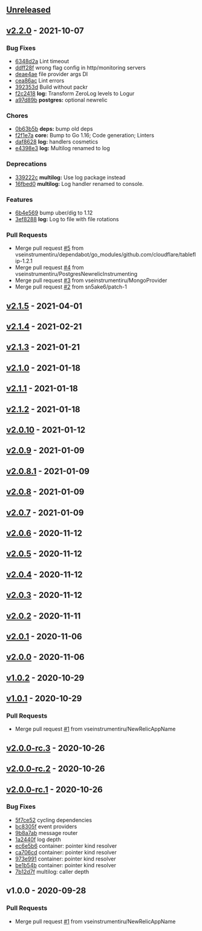 <a name="unreleased"></a>
## [Unreleased]
<a name="v2.2.0"></a>
## [v2.2.0] - 2021-10-07
### Bug Fixes
- [6348d2a] Lint timeout
- [ddff28f] wrong flag config in http/monitoring servers
- [deae4ae] file provider args DI
- [cea86ac] Lint errors
- [392353d] Build without packr
- [f2c2418] **log:** Transform ZeroLog levels to Logur
- [a97d89b] **postgres:** optional newrelic
### Chores
- [0b63b5b] **deps:** bump old deps
- [f2f1e7a] **core:** Bump to Go 1.16; Code generation; Linters
- [daf8628] **log:** handlers cosmetics
- [e4398e3] **log:** Multilog renamed to log
### Deprecations
- [339222c] **multilog:** Use log package instead
- [16fbed0] **multilog:** Log handler renamed to console.
### Features
- [6b4e569] bump uber/dig to 1.12
- [3ef8288] **log:** Log to file with file rotations
### Pull Requests
- Merge pull request [#5](https://github.com/vseinstrumentiru/lego/issues/5) from vseinstrumentiru/dependabot/go_modules/github.com/cloudflare/tableflip-1.2.1
- Merge pull request [#4](https://github.com/vseinstrumentiru/lego/issues/4) from vseinstrumentiru/PostgresNewrelicInstrumenting
- Merge pull request [#3](https://github.com/vseinstrumentiru/lego/issues/3) from vseinstrumentiru/MongoProvider
- Merge pull request [#2](https://github.com/vseinstrumentiru/lego/issues/2) from sn5ake6/patch-1

<a name="v2.1.5"></a>
## [v2.1.5] - 2021-04-01

<a name="v2.1.4"></a>
## [v2.1.4] - 2021-02-21

<a name="v2.1.3"></a>
## [v2.1.3] - 2021-01-21

<a name="v2.1.0"></a>
## [v2.1.0] - 2021-01-18

<a name="v2.1.1"></a>
## [v2.1.1] - 2021-01-18

<a name="v2.1.2"></a>
## [v2.1.2] - 2021-01-18

<a name="v2.0.10"></a>
## [v2.0.10] - 2021-01-12

<a name="v2.0.9"></a>
## [v2.0.9] - 2021-01-09

<a name="v2.0.8.1"></a>
## [v2.0.8.1] - 2021-01-09

<a name="v2.0.8"></a>
## [v2.0.8] - 2021-01-09

<a name="v2.0.7"></a>
## [v2.0.7] - 2021-01-09

<a name="v2.0.6"></a>
## [v2.0.6] - 2020-11-12

<a name="v2.0.5"></a>
## [v2.0.5] - 2020-11-12

<a name="v2.0.4"></a>
## [v2.0.4] - 2020-11-12

<a name="v2.0.3"></a>
## [v2.0.3] - 2020-11-12

<a name="v2.0.2"></a>
## [v2.0.2] - 2020-11-11

<a name="v2.0.1"></a>
## [v2.0.1] - 2020-11-06

<a name="v2.0.0"></a>
## [v2.0.0] - 2020-11-06

<a name="v1.0.2"></a>
## [v1.0.2] - 2020-10-29

<a name="v1.0.1"></a>
## [v1.0.1] - 2020-10-29
### Pull Requests
- Merge pull request [#1](https://github.com/vseinstrumentiru/lego/issues/1) from vseinstrumentiru/NewRelicAppName

<a name="v2.0.0-rc.3"></a>
## [v2.0.0-rc.3] - 2020-10-26

<a name="v2.0.0-rc.2"></a>
## [v2.0.0-rc.2] - 2020-10-26

<a name="v2.0.0-rc.1"></a>
## [v2.0.0-rc.1] - 2020-10-26
### Bug Fixes
- [5f7ce52] cycling dependencies
- [bc8305f] event providers
- [9b8a7ab] message router
- [1a2440f] log depth
- [ec6e5b6] container: pointer kind resolver
- [ca706cd] container: pointer kind resolver
- [973e991] container: pointer kind resolver
- [be1b54b] container: pointer kind resolver
- [7b12d7f] multilog: caller depth

<a name="v1.0.0"></a>
## v1.0.0 - 2020-09-28
### Pull Requests
- Merge pull request [#1](https://github.com/vseinstrumentiru/lego/issues/1) from vseinstrumentiru/NewRelicAppName

[Unreleased]: https://github.com/vseinstrumentiru/lego/compare/v2.2.0...HEAD
[v2.2.0]: https://github.com/vseinstrumentiru/lego/compare/v2.1.5...v2.2.0
[6348d2a]: https://github.com/vseinstrumentiru/lego/commit/6348d2acb7d7052267094b5d99bfc8670fbe74a7
[ddff28f]: https://github.com/vseinstrumentiru/lego/commit/ddff28f94353b5074777767728bce3769400d106
[deae4ae]: https://github.com/vseinstrumentiru/lego/commit/deae4ae564fef9c368c7462cf95cbae685ca94f2
[cea86ac]: https://github.com/vseinstrumentiru/lego/commit/cea86ac630f1ed8d4afd4e2eab07dddb533e244a
[392353d]: https://github.com/vseinstrumentiru/lego/commit/392353d3178859257895da62c1a0c6213549fb6f
[f2c2418]: https://github.com/vseinstrumentiru/lego/commit/f2c241838addba5b657dd56343d5659ff0a7b73b
[a97d89b]: https://github.com/vseinstrumentiru/lego/commit/a97d89bbb4a41227d1206378a86e52b6abbdcf6e
[0b63b5b]: https://github.com/vseinstrumentiru/lego/commit/0b63b5ba268b4f2cc661d64ae06711a5408aa2ca
[f2f1e7a]: https://github.com/vseinstrumentiru/lego/commit/f2f1e7aa59e47a285e677aeb0a6ca47122f00172
[daf8628]: https://github.com/vseinstrumentiru/lego/commit/daf862876a4e2b9a89138a8da44fc5e780164e3c
[e4398e3]: https://github.com/vseinstrumentiru/lego/commit/e4398e3e770ac92208a71c57853b2709e6a4a645
[339222c]: https://github.com/vseinstrumentiru/lego/commit/339222cc10cad31d8cd2c41e701d300294c724e0
[16fbed0]: https://github.com/vseinstrumentiru/lego/commit/16fbed06a20fbdf80f6e3e8645aa97ed2e526e2f
[6b4e569]: https://github.com/vseinstrumentiru/lego/commit/6b4e5694b6dce50844119545eaec8c2eaf48d595
[3ef8288]: https://github.com/vseinstrumentiru/lego/commit/3ef82880863b558617288dbe6050896232c706a2
[v2.1.5]: https://github.com/vseinstrumentiru/lego/compare/v2.1.4...v2.1.5
[v2.1.4]: https://github.com/vseinstrumentiru/lego/compare/v2.1.3...v2.1.4
[v2.1.3]: https://github.com/vseinstrumentiru/lego/compare/v2.1.0...v2.1.3
[v2.1.0]: https://github.com/vseinstrumentiru/lego/compare/v2.1.1...v2.1.0
[v2.1.1]: https://github.com/vseinstrumentiru/lego/compare/v2.1.2...v2.1.1
[v2.1.2]: https://github.com/vseinstrumentiru/lego/compare/v2.0.10...v2.1.2
[v2.0.10]: https://github.com/vseinstrumentiru/lego/compare/v2.0.9...v2.0.10
[v2.0.9]: https://github.com/vseinstrumentiru/lego/compare/v2.0.8.1...v2.0.9
[v2.0.8.1]: https://github.com/vseinstrumentiru/lego/compare/v2.0.8...v2.0.8.1
[v2.0.8]: https://github.com/vseinstrumentiru/lego/compare/v2.0.7...v2.0.8
[v2.0.7]: https://github.com/vseinstrumentiru/lego/compare/v2.0.6...v2.0.7
[v2.0.6]: https://github.com/vseinstrumentiru/lego/compare/v2.0.5...v2.0.6
[v2.0.5]: https://github.com/vseinstrumentiru/lego/compare/v2.0.4...v2.0.5
[v2.0.4]: https://github.com/vseinstrumentiru/lego/compare/v2.0.3...v2.0.4
[v2.0.3]: https://github.com/vseinstrumentiru/lego/compare/v2.0.2...v2.0.3
[v2.0.2]: https://github.com/vseinstrumentiru/lego/compare/v2.0.1...v2.0.2
[v2.0.1]: https://github.com/vseinstrumentiru/lego/compare/v2.0.0...v2.0.1
[v2.0.0]: https://github.com/vseinstrumentiru/lego/compare/v1.0.2...v2.0.0
[v1.0.2]: https://github.com/vseinstrumentiru/lego/compare/v1.0.1...v1.0.2
[v1.0.1]: https://github.com/vseinstrumentiru/lego/compare/v2.0.0-rc.3...v1.0.1
[v2.0.0-rc.3]: https://github.com/vseinstrumentiru/lego/compare/v2.0.0-rc.2...v2.0.0-rc.3
[v2.0.0-rc.2]: https://github.com/vseinstrumentiru/lego/compare/v2.0.0-rc.1...v2.0.0-rc.2
[v2.0.0-rc.1]: https://github.com/vseinstrumentiru/lego/compare/v1.0.0...v2.0.0-rc.1
[5f7ce52]: https://github.com/vseinstrumentiru/lego/commit/5f7ce5276bc76283186be7ba3a156922a9b3c63c
[bc8305f]: https://github.com/vseinstrumentiru/lego/commit/bc8305f1a61768e5c2f3f52b2e3502ab7b870aca
[9b8a7ab]: https://github.com/vseinstrumentiru/lego/commit/9b8a7ab27f7fab37fd3893873f66e954dd5914fe
[1a2440f]: https://github.com/vseinstrumentiru/lego/commit/1a2440f19cad7c7bce856a927d1e0ead5f2ebaec
[ec6e5b6]: https://github.com/vseinstrumentiru/lego/commit/ec6e5b6bd4588c3358c0ba1e3da9ba35176f0c58
[ca706cd]: https://github.com/vseinstrumentiru/lego/commit/ca706cd2bf5c40219b912c81bf31213ee2102fb2
[973e991]: https://github.com/vseinstrumentiru/lego/commit/973e991707370fc37f89e3f190eeea4d220b342f
[be1b54b]: https://github.com/vseinstrumentiru/lego/commit/be1b54b01be64f89fd29a8ae8fcb030f1c532e0f
[7b12d7f]: https://github.com/vseinstrumentiru/lego/commit/7b12d7f033930128d54686a4dcc287233b732ee0
